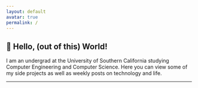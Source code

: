 ```yaml
---
layout: default
avatar: true
permalink: /
---
```

## 🚀 Hello, (out of this) World! 

I am an undergrad at the University of Southern California studying Computer Engineering and Computer Science.
Here you can view some of my side projects as well as weekly posts on technology and life.

---
